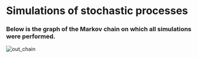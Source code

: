 # Simulations of stochastic processes
### Below is the graph of the Markov chain on which all simulations were performed.
![out_chain](https://github.com/ArtemLiA/Simulations-of-stochastic-processes/assets/103902271/830abf83-cfc3-4072-b525-673e1ea36de3)
